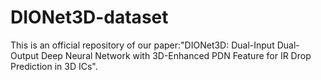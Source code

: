 # DIONet3D-dataset

This is an official repository of our paper:"DIONet3D: Dual-Input Dual-Output Deep Neural Network with 3D-Enhanced PDN Feature for IR Drop Prediction in 3D ICs".
